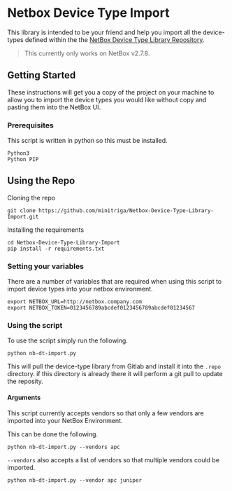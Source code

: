 # Netbox Device Type Import

This library is intended to be your friend and help you import all the device-types defined within the the [NetBox Device Type Library Repository](https://github.com/netbox-community/devicetype-library).

> This currently only works on NetBox v2.7.8.

## Getting Started

These instructions will get you a copy of the project on your machine to allow you to import the device types you would like without copy and pasting them into the NetBox UI.

### Prerequisites

This script is written in python so this must be installed. 

```
Python3
Python PIP
```

## Using the Repo

Cloning the repo

```
git clone https://github.com/minitriga/Netbox-Device-Type-Library-Import.git
```

Installing the requirements

```
cd Netbox-Device-Type-Library-Import
pip install -r requirements.txt
```

### Setting your variables

There are a number of variables that are required when using this script to import device types into your netbox environment. 

```
export NETBOX_URL=http://netbox.company.com
export NETBOX_TOKEN=0123456789abcdef0123456789abcdef01234567
```

### Using the script

To use the script simply run the following.

```
python nb-dt-import.py
```

This will pull the device-type library from Gitlab and install it into the `.repo` directory. if this directory is already there it will perform a git pull to update the reposity.

#### Arguments

This script currently accepts vendors so that only a few vendors are imported into your NetBox Environment. 

This can be done the following.

```
python nb-dt-import.py --vendors apc
```

`--vendors` also accepts a list of vendors so that multiple vendors could be imported. 

```
python nb-dt-import.py --vendor apc juniper
```

